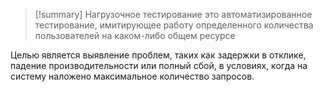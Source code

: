 > [!summary] Нагрузочное тестирование
> это автоматизированное тестирование, имитирующее работу определенного количества пользователей на каком-либо общем ресурсе






Целью является выявление проблем, таких как задержки в отклике, падение производительности или полный сбой, в условиях, когда на систему наложено максимальное количество запросов.